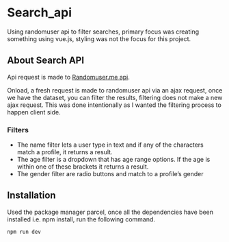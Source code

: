 # Search_api

Using randomuser api to filter searches, primary focus was creating something using vue.js, styling was not the focus for this project.

## About Search API

Api request is made to [Randomuser.me api](https://randomuser.me/api/?results=50).

Onload, a fresh request is made to randomuser api via an ajax request, once we have the dataset, you can filter the results, filtering does not make a new ajax request. This was done intentionally as I wanted the filtering process to happen client side.

### Filters
- The name filter lets a user type in text and if any of the characters match a profile, it returns a result.
- The age filter is a dropdown that has age range options. If the age is within one of these brackets it returns a result.
- The gender filter are radio buttons and match to a profile’s gender

## Installation

Used the package manager parcel, once all the dependencies have been installed i.e. npm install, run the following command.

```bash
npm run dev
```
